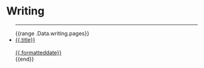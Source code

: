 # Writing

<ul class="p-0 px-0">
<hr class="h-1 border-light"/>
{{range .Data.writing.pages}}
<li class="flex flex-direction gap-3 items-center justify-between py-4">
<a class="text-gray !hover:no-underline !no-underline hover:text-dark" href="{{print  " /writing/" .slug}}">
<div class="inline-block">{{.title}}</div>
</br>
<div class="inline-block" class="date">{{.formatteddate}}</div>
</a>
</li>
{{end}}
</ul>
